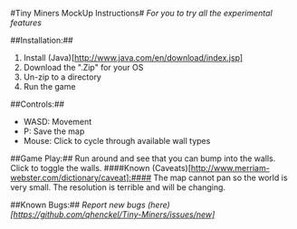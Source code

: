 #Tiny Miners MockUp Instructions#
*For you to try all the experimental features*

##Installation:##
1. Install (Java)[http://www.java.com/en/download/index.jsp]
2. Download the ".Zip" for your OS
3. Un-zip to a directory
4. Run the game

##Controls:##
- WASD: Movement
- P: Save the map
- Mouse: Click to cycle through available wall types

##Game Play:##
Run around and see that you can bump into the walls.
Click to toggle the walls.
####Known (Caveats)[http://www.merriam-webster.com/dictionary/caveat]:####
The map cannot pan so the world is very small.
The resolution is terrible and will be changing.

##Known Bugs:##
*Report new bugs (here)[https://github.com/qhenckel/Tiny-Miners/issues/new]*